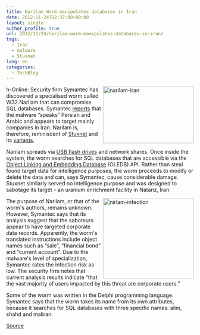 ```yaml
---
title: Narilam Worm manipulates databases in Iran
date: 2012-11-24T12:37:00+00:00
layout: single
author_profile: true
url: 2012/11/24/narilam-worm-manipulates-databases-in-iran/
tags:
  - Iran
  - malware
  - Stuxnet
lang: en
categories: 
  - TechBlog
---
```

<a href="http://lh3.ggpht.com/-PWZn6EPgNBA/ULC4ZTERsPI/AAAAAAAAHmw/7b0Vu2LvK1s/s1600-h/narilam-iran%25255B5%25255D.png" target="_blank"><img title="narilam-iran" border="0" alt="narilam-iran" align="right" src="http://lh4.ggpht.com/-Yh9UYyqtVKA/ULC4bob5OCI/AAAAAAAAHm4/240JKydkDLU/narilam-iran_thumb%25255B3%25255D.png?imgmax=800" width="244" height="153" /></a>h-Online: Security firm Symantec has discovered a specialised worm called W32.Narilam that can compromise SQL databases. Symantec [reports](http://www.symantec.com/connect/blogs/w32narilam-business-database-sabotage) that the malware “speaks” Persian and Arabic and appears to target mainly companies in Iran. Narilam is, therefore, reminiscent of [Stuxnet](http://www.h-online.com/news/item/Stuxnet-worm-can-control-industrial-systems-1080751.html) and its [variants](http://www.h-online.com/news/item/Kaspersky-says-Stuxnet-and-Flame-are-related-after-all-1615750.html). 

Narilam spreads via [USB flash drives](http://www.h-online.com/news/item/Stuxnet-worm-was-planted-by-inside-man-1525260.html) and network shares. Once inside the system, the worm searches for SQL databases that are accessible via the [Object Linking and Embedding Database](http://en.wikipedia.org/wiki/OLE_DB) (OLEDB) API. Rather than steal found target data for intelligence purposes, the worm proceeds to modify or delete the data and can, says Symantec, cause considerable damage. Stuxnet similarly served no intelligence purpose and was designed to sabotage its target – an uranium enrichment facility in Natanz, Iran. 

<a href="http://lh5.ggpht.com/-cAo6T0aOznk/ULC4dhEykrI/AAAAAAAAHnA/fGZySGSCpFw/s1600-h/nirlam-infection%25255B4%25255D.png" target="_blank"><img title="nirlam-infection" border="0" alt="nirlam-infection" align="right" src="http://lh5.ggpht.com/-72HC58ZIL5U/ULC4fl2W3pI/AAAAAAAAHnI/CC2rNT2kr-w/nirlam-infection_thumb%25255B2%25255D.png?imgmax=800" width="244" height="216" /></a>The purpose of Narilam, or that of the worm's authors, remains unknown. However, Symantec says that its analysis suggest that the saboteurs appear to have targeted corporate data records. Apparently, the worm's translated instructions include object names such as “sale”, “financial bond” and “current account”. Due to the malware's level of specialization, Symantec rates the infection risk as low. The security firm notes that current analysis results indicate “that the vast majority of users impacted by this threat are corporate users.” 

Some of the worm was written in the Delphi programming language. Symantec says that the worm takes its name from its own attributes, because it searches for SQL databases with three specific names: alim, shahd and maliran. 

<a title="http://h-online.com/-1756339" href="http://h-online.com/-1756339" target="_blank">Source</a>